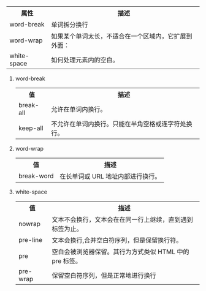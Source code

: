 <table>
    <tr>
    	<th>属性</th>
        <th>描述</th>
    </tr>
    <tr>
    	<td>word-break</td>
        <td>单词拆分换行</td>
    </tr>
    <tr>
    	<td>word-wrap</td>
        <td>如果某个单词太长，不适合在一个区域内，它扩展到外面：</td>
    </tr>
    <tr>
    	<td>white-space</td>
        <td>如何处理元素内的空白。</td>
    </tr>
</table>



1. word-break

   <table>
       <tr>
           <th>值</th>
           <th>描述</th>
       </tr>
       <tr>
       	<td>break-all</td>
           <td>允许在单词内换行。</td>
       </tr>
       <tr>
       	<td>keep-all</td>
           <td>不允许在单词内换行。只能在半角空格或连字符处换行。</td>
       </tr>
   </table>

   

2. word-wrap

   <table>
       <tr>
       	<th>值</th>
           <th>描述</th>
       </tr>
       <tr>
       	<td>break-word</td>
           <td>在长单词或 URL 地址内部进行换行。</td>
       </tr>
   </table>



3. white-space

   <table>
       <tr>
       	<th>值</th>
           <th>描述</th>
       </tr>
       <tr>
       	<td>nowrap</td>
           <td>文本不会换行，文本会在在同一行上继续，直到遇到 <br> 标签为止。
   </td>
       </tr>
       <tr>
       	<td>pre-line</td>
           <td>文本会换行,合并空白符序列，但是保留换行符。</td>
       </tr>
       <tr>
       	<td>pre</td>
           <td>空白会被浏览器保留。其行为方式类似 HTML 中的pre 标签。</td>
       </tr>
       <tr>
       	<td>pre-wrap</td>
           <td>保留空白符序列，但是正常地进行换行</td>
       </tr>
   </table>

   